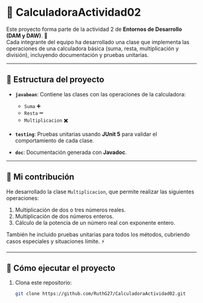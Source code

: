 # 📐 CalculadoraActividad02  
Este proyecto forma parte de la actividad 2 de **Entornos de Desarrollo (DAM y DAW)**. 🚀  
Cada integrante del equipo ha desarrollado una clase que implementa las operaciones de una calculadora básica (suma, resta, multiplicación y división), incluyendo documentación y pruebas unitarias.

---

## 🔧 Estructura del proyecto  
- **`javabean`**: Contiene las clases con las operaciones de la calculadora:  
  - `Suma` ➕  
  - `Resta` ➖  
  - `Multiplicacion` ✖️  

- **`testing`**: Pruebas unitarias usando **JUnit 5** para validar el comportamiento de cada clase.

- **`doc`**: Documentación generada con **Javadoc**.

---

## 📂 Mi contribución  
He desarrollado la clase `Multiplicacion`, que permite realizar las siguientes operaciones:  
1. Multiplicación de dos o tres números reales.  
2. Multiplicación de dos números enteros.  
3. Cálculo de la potencia de un número real con exponente entero.  

También he incluido pruebas unitarias para todos los métodos, cubriendo casos especiales y situaciones límite. ⚡

---

## 🚀 Cómo ejecutar el proyecto  
1. Clona este repositorio:  
   ```bash
   git clone https://github.com/RuthG27/CalculadoraActividad02.git
